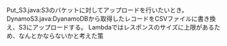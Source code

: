 Put_S3.java:S3のバケットに対してアップロードを行いたいとき。
DynamoS3.java:DyanamoDBから取得したレコードをCSVファイルに書き換え、S3にアップロードする。
              Lambdaではレスポンスのサイズに上限があるため、なんとかならないかと考えた策  
           
           
           
           
           
           
